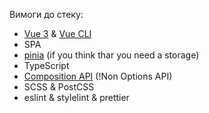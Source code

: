 Вимоги до стеку:
- [Vue 3](https://vuejs.org/) & [Vue CLI](https://cli.vuejs.org/)
- SPA 
- [pinia](https://github.com/vuejs/pinia) (if you think thar you need a storage)
- TypeScript
- [Composition API](https://vuejs.org/api/composition-api-setup.html#basic-usage) (!Non Options API)
- SCSS & PostCSS
- eslint & stylelint & prettier
